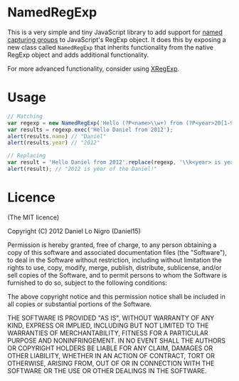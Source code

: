 NamedRegExp
===========

This is a very simple and tiny JavaScript library to add support for [named capturing groups](http://www.regular-expressions.info/named.html)
to JavaScript's RegExp object.  It does this by exposing a new class called `NamedRegExp` that 
inherits functionality from the native RegExp object and adds additional functionality.

For more advanced functionality, consider using [XRegExp](http://xregexp.com/).

Usage
=====

```javascript
// Matching
var regexp = new NamedRegExp('Hello (?P<name>\\w+) from (?P<year>20[1-9][0-9])');
var results = regexp.exec('Hello Daniel from 2012');
alert(results.name) // "Daniel"
alert(results.year) // "2012"

// Replacing
var result = 'Hello Daniel from 2012'.replace(regexp, '\\k<year> is year of the \\k<name>!');
alert(result); // "2012 is year of the Daniel!"
```

Licence
=======
(The MIT licence)

Copyright (C) 2012 Daniel Lo Nigro (Daniel15)

Permission is hereby granted, free of charge, to any person obtaining a copy of
this software and associated documentation files (the "Software"), to deal in
the Software without restriction, including without limitation the rights to
use, copy, modify, merge, publish, distribute, sublicense, and/or sell copies
of the Software, and to permit persons to whom the Software is furnished to do
so, subject to the following conditions:

The above copyright notice and this permission notice shall be included in all
copies or substantial portions of the Software.

THE SOFTWARE IS PROVIDED "AS IS", WITHOUT WARRANTY OF ANY KIND, EXPRESS OR
IMPLIED, INCLUDING BUT NOT LIMITED TO THE WARRANTIES OF MERCHANTABILITY,
FITNESS FOR A PARTICULAR PURPOSE AND NONINFRINGEMENT. IN NO EVENT SHALL THE
AUTHORS OR COPYRIGHT HOLDERS BE LIABLE FOR ANY CLAIM, DAMAGES OR OTHER
LIABILITY, WHETHER IN AN ACTION OF CONTRACT, TORT OR OTHERWISE, ARISING FROM,
OUT OF OR IN CONNECTION WITH THE SOFTWARE OR THE USE OR OTHER DEALINGS IN THE
SOFTWARE.
